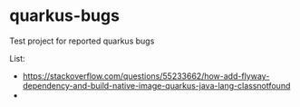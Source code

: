 # quarkus-bugs

Test project for reported quarkus bugs

List:

- https://stackoverflow.com/questions/55233662/how-add-flyway-dependency-and-build-native-image-quarkus-java-lang-classnotfound
- 
